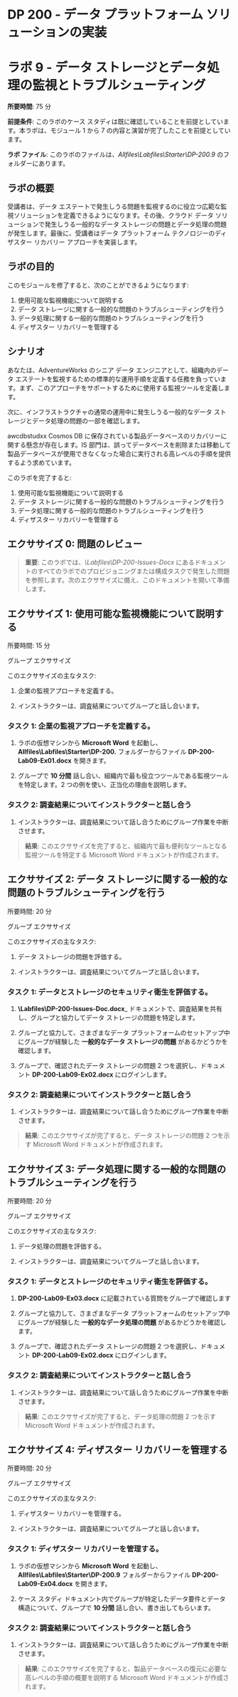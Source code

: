 ﻿# DP 200 - データ プラットフォーム ソリューションの実装
# ラボ 9 - データ ストレージとデータ処理の監視とトラブルシューティング

**所要時間**: 75 分

**前提条件**: このラボのケース スタディは既に確認していることを前提としています。本ラボは、モジュール 1 から 7 の内容と演習が完了したことを前提としています。

**ラボ ファイル**: このラボのファイルは、_Allfiles\Labfiles\Starter\DP-200.9_ のフォルダーにあります。

## ラボの概要

受講者は、データ エステートで発生しうる問題を監視するのに役立つ広範な監視ソリューションを定義できるようになります。その後、クラウド データ ソリューションで発生しうる一般的なデータ ストレージの問題とデータ処理の問題が発生します。最後に、受講者はデータ プラットフォーム テクノロジーのディザスター リカバリー アプローチを実装します。

## ラボの目的
  
このモジュールを修了すると、次のことができるようになります:

1. 使用可能な監視機能について説明する
1. データ ストレージに関する一般的な問題のトラブルシューティングを行う
1. データ処理に関する一般的な問題のトラブルシューティングを行う
1. ディザスター リカバリーを管理する

## シナリオ
  
あなたは、AdventureWorks のシニア データ エンジニアとして、組織内のデータ エステートを監視するための標準的な運用手順を定義する任務を負っています。まず、このアプローチをサポートするために使用する監視ツールを定義します。

次に、インフラストラクチャの通常の運用中に発生しうる一般的なデータ ストレージとデータ処理の問題の一部を確認します。

awcdbstudxx Cosmos DB に保存されている製品データベースのリカバリーに関する懸念が存在します。IS 部門は、誤ってデータベースを削除または移動して製品データベースが使用できなくなった場合に実行される高レベルの手順を提供するよう求めています。

このラボを完了すると:

1. 使用可能な監視機能について説明する
1. データ ストレージに関する一般的な問題のトラブルシューティングを行う
1. データ処理に関する一般的な問題のトラブルシューティングを行う
1. ディザスター リカバリーを管理する

## エクササイズ 0: 問題のレビュー

> **重要**: このラボでは、_\Labfiles\DP-200-Issues-Docx_ にあるドキュメントのすべてのラボでのプロビジョニングまたは構成タスクで発生した問題を参照します。次のエクササイズに備え、このドキュメントを開いて準備します。

## エクササイズ 1: 使用可能な監視機能について説明する

所要時間: 15 分

グループ エクササイズ
  
このエクササイズの主なタスク:

1. 企業の監視アプローチを定義する。

1. インストラクターは、調査結果についてグループと話し合います。

### タスク 1: 企業の監視アプローチを定義する。

1. ラボの仮想マシンから **Microsoft Word** を起動し、**Allfiles\Labfiles\Starter\DP-200.** フォルダーからファイル **DP-200-Lab09-Ex01.docx** を開きます。

1. グループで **10 分間** 話し合い、組織内で最も役立つツールである監視ツールを特定します。2 つの例を使い、正当化の理由を説明します。

### タスク 2: 調査結果についてインストラクターと話し合う

1. インストラクターは、調査結果について話し合うためにグループ作業を中断させます。

> **結果**: このエクササイズを完了すると、組織内で最も便利なツールとなる監視ツールを特定する Microsoft Word ドキュメントが作成されます。

## エクササイズ 2: データ ストレージに関する一般的な問題のトラブルシューティングを行う
  
所要時間: 20 分

グループ エクササイズ
  
このエクササイズの主なタスク:

1. データ ストレージの問題を評価する。

1. インストラクターは、調査結果についてグループと話し合います。

### タスク 1: データとストレージのセキュリティ衛生を評価する。

1. **\Labfiles\DP-200-Issues-Doc.docx**_ ドキュメントで、調査結果を共有し、グループと協力してデータ ストレージの問題を特定します。

1. グループと協力して、さまざまなデータ プラットフォームのセットアップ中にグループが経験した **一般的なデータ ストレージの問題** があるかどうかを確認します。

1. グループで、確認されたデータ ストレージの問題 2 つを選択し、ドキュメント **DP-200-Lab09-Ex02.docx** にログインします。

### タスク 2: 調査結果についてインストラクターと話し合う

1. インストラクターは、調査結果について話し合うためにグループ作業を中断させます。

> **結果**: このエクササイズが完了すると、データ ストレージの問題 2 つを示す Microsoft Word ドキュメントが作成されます。

## エクササイズ 3: データ処理に関する一般的な問題のトラブルシューティングを行う
  
所要時間: 20 分

グループ エクササイズ
  
このエクササイズの主なタスク:

1. データ処理の問題を評価する。

1. インストラクターは、調査結果についてグループと話し合います。

### タスク 1: データとストレージのセキュリティ衛生を評価する。

1. **DP-200-Lab09-Ex03.docx** に記載されている質問をグループで確認します

1. グループと協力して、さまざまなデータ プラットフォームのセットアップ中にグループが経験した **一般的なデータ処理の問題** があるかどうかを確認します。

1. グループで、確認されたデータ ストレージの問題 2 つを選択し、ドキュメント **DP-200-Lab09-Ex02.docx** にログインします。

### タスク 2: 調査結果についてインストラクターと話し合う

1. インストラクターは、調査結果について話し合うためにグループ作業を中断させます。

> **結果**: このエクササイズが完了すると、データ処理の問題 2 つを示す Microsoft Word ドキュメントが作成されます。

## エクササイズ 4: ディザスター リカバリーを管理する
  
所要時間: 20 分

グループ エクササイズ
  
このエクササイズの主なタスク:

1. ディザスター リカバリーを管理する。

1. インストラクターは、調査結果についてグループと話し合います。

### タスク 1: ディザスター リカバリーを管理する。

1. ラボの仮想マシンから **Microsoft Word** を起動し、**Allfiles\Labfiles\Starter\DP-200.9** フォルダーからファイル **DP-200-Lab09-Ex04.docx** を開きます。

1. ケース スタディ ドキュメント内でグループが特定したデータ要件とデータ構造について、グループで **10 分間** 話し合い、書き出してもらいます。

### タスク 2: 調査結果についてインストラクターと話し合う

1. インストラクターは、調査結果について話し合うためにグループ作業を中断させます。

> **結果**: このエクササイズを完了すると、製品データベースの復元に必要な高レベルの手順の概要を説明する Microsoft Word ドキュメントが作成されます。